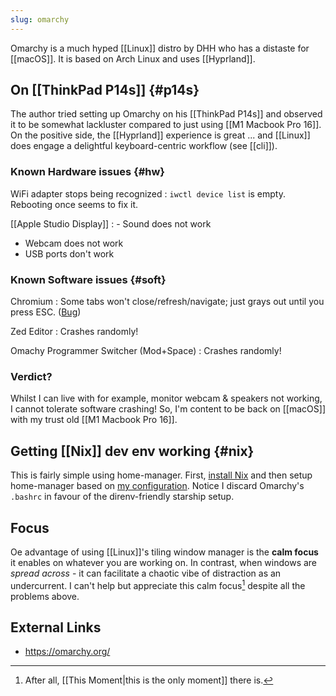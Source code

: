 ```yaml
---
slug: omarchy
---
```

Omarchy is a much hyped [[Linux]] distro by DHH who has a distaste for [[macOS]]. It is based on Arch Linux and uses [[Hyprland]].

## On [[ThinkPad P14s]] {#p14s}

The author tried setting up Omarchy on his [[ThinkPad P14s]] and observed it to be somewhat lackluster compared to just using [[M1 Macbook Pro 16]].  On the positive side, the [[Hyprland]] experience is great ... and [[Linux]] does engage a delightful keyboard-centric workflow (see [[cli]]).

### Known Hardware issues {#hw}

WiFi adapter stops being recognized
: `iwctl device list` is empty. Rebooting once seems to fix it.

[[Apple Studio Display]]
: - Sound does not work
  - Webcam does not work
  - USB ports don't work
  
### Known Software issues {#soft}

Chromium
: Some tabs won't close/refresh/navigate; just grays out until you press ESC. ([Bug](https://support.google.com/chrome/thread/122093768/can-not-close-tabs-greyed-out-only-can-use-keyboard-shortcuts?hl=en))

Zed Editor
: Crashes randomly!

Omachy Programmer Switcher (Mod+Space)
: Crashes randomly!

### Verdict?

Whilst I can live with for example, monitor webcam & speakers not working, I cannot tolerate software crashing! So, I'm content to be back on [[macOS]] with my trust old [[M1 Macbook Pro 16]].
## Getting [[Nix]] dev env working {#nix}

This is fairly simple using home-manager. First, [install Nix](https://nixos.asia/en/install) and then setup home-manager based on [my configuration](https://github.com/srid/nixos-config/blob/e2b7f3fbc931b9cbc440f9a3139be2cdf2808dfd/configurations/home/srid%40vixen.nix). Notice I discard Omarchy's `.bashrc` in favour of the direnv-friendly starship setup.

## Focus

Oe advantage of using [[Linux]]'s tiling window manager is the **calm focus** it enables on whatever you are working on. In contrast, when windows are *spread across* - it can facilitate a chaotic vibe of distraction as an undercurrent. I can't help but appreciate this calm focus[^1] despite all the problems above. 

[^1]: After all, [[This Moment|this is the only moment]] there is.

## External Links

- https://omarchy.org/